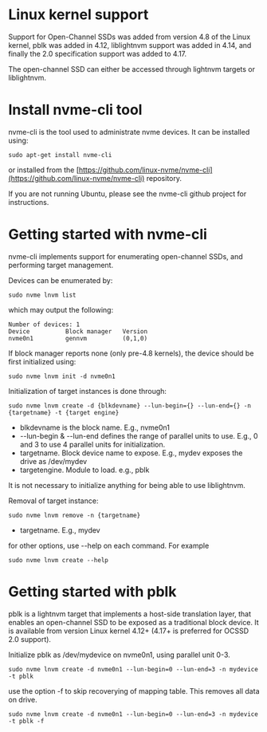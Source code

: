 # Linux kernel support

Support for Open-Channel SSDs was added from version 4.8 of the Linux kernel, pblk was added in 4.12, liblightnvm support was added in 4.14, and finally the 2.0 specification support was added to 4.17.

The open-channel SSD can either be accessed through lightnvm targets or liblightnvm.

# Install nvme-cli tool

nvme-cli is the tool used to administrate nvme devices. It can be installed using:

    sudo apt-get install nvme-cli

or installed from the [https://github.com/linux-nvme/nvme-cli](https://github.com/linux-nvme/nvme-cli) repository.

If you are not running Ubuntu, please see the nvme-cli github project for instructions.

# Getting started with nvme-cli

nvme-cli implements support for enumerating open-channel SSDs, and performing target management.

Devices can be enumerated by:

    sudo nvme lnvm list

which may output the following:

    Number of devices: 1
    Device      	Block manager	Version
    nvme0n1     	gennvm      	(0,1,0)

If block manager reports none (only pre-4.8 kernels), the device should be first initialized using:

    sudo nvme lnvm init -d nvme0n1

Initialization of target instances is done through:

    sudo nvme lnvm create -d {blkdevname} --lun-begin={} --lun-end={} -n {targetname} -t {target engine}

 * blkdevname is the block name. E.g., nvme0n1
 * --lun-begin & --lun-end defines the range of parallel units to use. E.g., 0 and 3 to use 4 parallel units for initialization.
 * targetname. Block device name to expose. E.g., mydev exposes the drive as /dev/mydev
 * targetengine. Module to load. e.g., pblk

It is not necessary to initialize anything for being able to use liblightnvm.

Removal of target instance:

    sudo nvme lnvm remove -n {targetname}

 * targetname. E.g., mydev

for other options, use --help on each command. For example

    sudo nvme lnvm create --help

# Getting started with pblk

pblk is a lightnvm target that implements a host-side translation layer, that enables an open-channel SSD to be exposed as a traditional block device. It is available from version Linux kernel 4.12+ (4.17+ is preferred for OCSSD 2.0 support).

Initialize pblk as /dev/mydevice on nvme0n1, using parallel unit 0-3.

    sudo nvme lnvm create -d nvme0n1 --lun-begin=0 --lun-end=3 -n mydevice -t pblk

use the option -f to skip recoverying of mapping table. This removes all data on drive.

    sudo nvme lnvm create -d nvme0n1 --lun-begin=0 --lun-end=3 -n mydevice -t pblk -f
